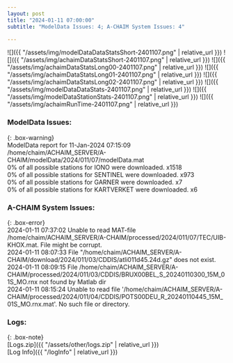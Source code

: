 ```yaml
---
layout: post
title: "2024-01-11 07:00:00"
subtitle: "ModelData Issues: 4; A-CHAIM System Issues: 4"

---
```


![]({{ "/assets/img/modelDataDataStatsShort-2401107.png" | relative_url }})
![]({{ "/assets/img/achaimDataStatsShort-2401107.png" | relative_url }})
![]({{ "/assets/img/achaimDataStatsLong00-2401107.png" | relative_url }})
![]({{ "/assets/img/achaimDataStatsLong01-2401107.png" | relative_url }})
![]({{ "/assets/img/achaimDataStatsLong02-2401107.png" | relative_url }})
![]({{ "/assets/img/modelDataDataStats-2401107.png" | relative_url }})
![]({{ "/assets/img/modelDataStationStats-2401107.png" | relative_url }})
![]({{ "/assets/img/achaimRunTime-2401107.png" | relative_url }})


### ModelData Issues:  
  
{: .box-warning}  
 ModelData report for 11-Jan-2024 07:15:09   
 /home/chaim/ACHAIM_SERVER/A-CHAIM/modelData/2024/011/07/modelData.mat   
 0% of all possible stations for IONO were downloaded. x1518   
 0% of all possible stations for SENTINEL were downloaded. x973   
 0% of all possible stations for GARNER were downloaded. x7   
 0% of all possible stations for KARTVERKET were downloaded. x6   
  
### A-CHAIM System Issues:  
  
{: .box-error}  
2024-01-11 07:37:02 Unable to read MAT-file /home/chaim/ACHAIM_SERVER/A-CHAIM/processed/2024/011/07/TEC/UIB-KHOX.mat. File might be corrupt.  
2024-01-11 08:07:33 File "/home/chaim/ACHAIM_SERVER/A-CHAIM/download/2024/011/03/CDDIS/atli011d45.24d.gz" does not exist.  
2024-01-11 08:09:15 File /home/chaim/ACHAIM_SERVER/A-CHAIM/processed/2024/011/03/CDDIS/BRUX00BEL_S_20240110300_15M_01S_MO.rnx not found by Matlab dir  
2024-01-11 08:15:24 Unable to read file '/home/chaim/ACHAIM_SERVER/A-CHAIM/processed/2024/011/04/CDDIS/POTS00DEU_R_20240110445_15M_01S_MO.rnx.mat'. No such file or directory.  

### Logs:  
  
{: .box-note}  
[Logs.zip]({{ "/assets/other/logs.zip" | relative_url }})  
[Log Info]({{ "/logInfo" | relative_url }})  
